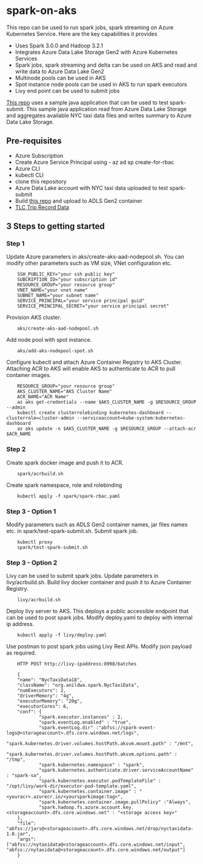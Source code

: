 # spark-on-aks
This repo can be used to run spark jobs, spark streaming on Azure Kubernetes Service. 
Here are the key capabilities it provides
- Uses Spark 3.0.0 and Hadoop 3.2.1
- Integrates Azure Data Lake Storage Gen2 with Azure Kubernetes Services
- Spark jobs, spark streaming and delta can be used on AKS and read and write data to Azure Data Lake Gen2
- Multinode pools can be used in AKS
- Spot instance node pools can be used in AKS to run spark executors
- Livy end point can be used to submit jobs

[This repo](https://github.com/anildwarepo/nyctaxiaggregation) uses a sample java application that can be used to test spark-submit. This sample java application read from Azure Data Lake Storage and aggregates available NYC taxi data files and writes summary to Azure Data Lake Storage.


## Pre-requisites

- Azure Subscription
- Create Azure Service Principal using - az ad sp create-for-rbac
- Azure CLI
- kubectl CLI
- clone this repository
- Azure Data Lake account with NYC taxi data uploaded to test spark-submit
- Build [this repo](https://github.com/anildwarepo/nyctaxiaggregation) and upload to ADLS Gen2 container
- [TLC Trip Record Data](https://www1.nyc.gov/site/tlc/about/tlc-trip-record-data.page)

## 3 Steps to getting started

### Step 1
Update Azure parameters in aks/create-aks-aad-nodepool.sh.
You can modify other parameters such as VM size, VNet configuration etc.

        SSH_PUBLIC_KEY="your ssh public key"
        SUBCRIPTION_ID="your subscription id"
        RESOURCE_GROUP="your resource group"
        VNET_NAME="your vnet name"
        SUBNET_NAME="your subnet name"
        SERVICE_PRINCIPAL="your service principal guid"
        SERVICE_PRINCIPAL_SECRET="your service principal secret"

Provision AKS cluster.


        aks/create-aks-aad-nodepool.sh

Add node pool with spot instance.

        aks/add-aks-nodepool-spot.sh

Configure kubectl and attach Azure Container Registry to AKS Cluster. Attaching ACR to AKS will enable AKS to authenticate to ACR to pull container images.

        RESOURCE_GROUP="your resource group"
        AKS_CLUSTER_NAME="AKS Cluster Name"
        ACR_NAME="ACR Name"
        az aks get-credentials --name $AKS_CLUSTER_NAME -g $RESOURCE_GROUP --admin
        kubectl create clusterrolebinding kubernetes-dashboard --clusterrole=cluster-admin --serviceaccount=kube-system:kubernetes-dashboard
        az aks update -n $AKS_CLUSTER_NAME -g $RESOURCE_GROUP --attach-acr $ACR_NAME

### Step 2
Create spark docker image and push it to ACR.

        spark/acrbuild.sh

Create spark namespace, role and rolebinding

        kubectl apply -f spark/spark-rbac.yaml


### Step 3 - Option 1
Modify parameters such as ADLS Gen2 container names, jar files names etc. in spark/test-spark-submit.sh.
Submit spark job. 

        kubectl proxy
        spark/test-spark-submit.sh


### Step 3 - Option 2
Livy can be used to submit spark jobs.
Update parameters in livy/acrbuild.sh.
Build livy docker container and push it to Azure Container Registry.


        livy/acrbuild.sh

Deploy livy server to AKS. This deploys a public accessible endpoint that can be used to post spark jobs. Modify deploy.yaml to deploy with internal ip address.

        kubectl apply -f livy/deploy.yaml


Use postman to post spark jobs using Livy Rest APIs. Modify json payload as required. 

        HTTP POST http://livy-ipaddress:8998/batches

        {
        "name": "NycTaxiData18",
        "className": "org.anildwa.spark.NycTaxiData",
        "numExecutors": 2,
        "driverMemory": "4g",
        "executorMemory": "20g",
        "executorCores": 6,
        "conf": {
                "spark.executor.instances" : 2, 
                "spark.eventLog.enabled" : "true", 
                "spark.eventLog.dir" :"abfss://spark-event-logs@<storageaccount>.dfs.core.windows.net/logs",  
                "spark.kubernetes.driver.volumes.hostPath.aksvm.mount.path" : "/mnt", 
                "spark.kubernetes.driver.volumes.hostPath.aksvm.options.path" : "/tmp",  
                "spark.kubernetes.namespace" : "spark",  
                "spark.kubernetes.authenticate.driver.serviceAccountName" : "spark-sa", 
                "spark.kubernetes.executor.podTemplateFile" : "/opt/livy/work-dir/executor-pod-template.yaml",
                "spark.kubernetes.container.image" : "<youracr>.azurecr.io/<yoursparkimage:tag>",
                "spark.kubernetes.container.image.pullPolicy" :"Always",
                "spark.hadoop.fs.azure.account.key.<storageaccount>.dfs.core.windows.net" : "<storage access key>"
        },
        "file": "abfss://jars@<storageaccount>.dfs.core.windows.net/drop/nyctaxidata-1.0.jar",
        "args": ["abfss://nytaxidata@<storageaccount>.dfs.core.windows.net/input", "abfss://nytaxidata@<storageaccount>.dfs.core.windows.net/output"]
        }


     
